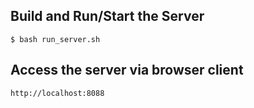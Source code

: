 ## Build and Run/Start the Server
	$ bash run_server.sh

## Access the server via browser client
	http://localhost:8088


